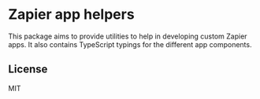 # Zapier app helpers

This package aims to provide utilities to help in developing custom Zapier apps. It also contains TypeScript typings for the different app components.

## License

MIT
